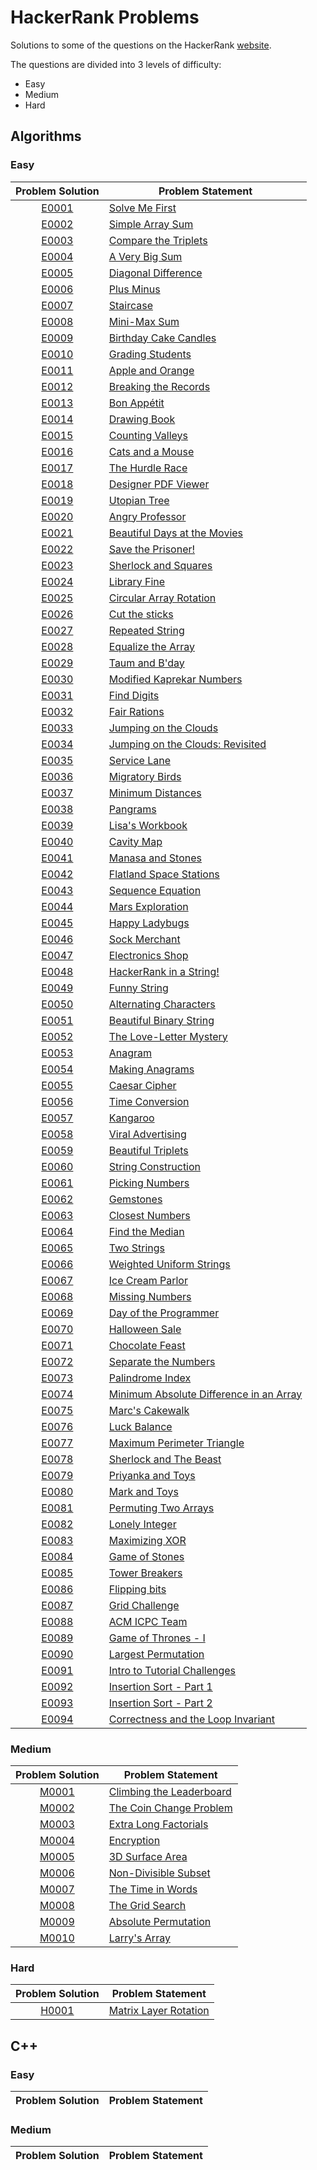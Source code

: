# HackerRank Problems
Solutions to some of the questions on the HackerRank [website](https://www.hackerrank.com "HackerRank").

The questions are divided into 3 levels of difficulty:
* Easy
* Medium
* Hard

## Algorithms

### Easy

|Problem Solution|Problem Statement|
|:--------------:|-----------------|
|[E0001]|[Solve Me First]|
|[E0002]|[Simple Array Sum]|
|[E0003]|[Compare the Triplets]|
|[E0004]|[A Very Big Sum]|
|[E0005]|[Diagonal Difference]|
|[E0006]|[Plus Minus]|
|[E0007]|[Staircase]|
|[E0008]|[Mini-Max Sum]|
|[E0009]|[Birthday Cake Candles]|
|[E0010]|[Grading Students]|
|[E0011]|[Apple and Orange]|
|[E0012]|[Breaking the Records]|
|[E0013]|[Bon Appétit]|
|[E0014]|[Drawing Book]|
|[E0015]|[Counting Valleys]|
|[E0016]|[Cats and a Mouse]|
|[E0017]|[The Hurdle Race]|
|[E0018]|[Designer PDF Viewer]|
|[E0019]|[Utopian Tree]|
|[E0020]|[Angry Professor]|
|[E0021]|[Beautiful Days at the Movies]|
|[E0022]|[Save the Prisoner!]|
|[E0023]|[Sherlock and Squares]|
|[E0024]|[Library Fine]|
|[E0025]|[Circular Array Rotation]|
|[E0026]|[Cut the sticks]|
|[E0027]|[Repeated String]|
|[E0028]|[Equalize the Array]|
|[E0029]|[Taum and B'day]|
|[E0030]|[Modified Kaprekar Numbers]|
|[E0031]|[Find Digits]|
|[E0032]|[Fair Rations]|
|[E0033]|[Jumping on the Clouds]|
|[E0034]|[Jumping on the Clouds: Revisited]|
|[E0035]|[Service Lane]|
|[E0036]|[Migratory Birds]|
|[E0037]|[Minimum Distances]|
|[E0038]|[Pangrams]|
|[E0039]|[Lisa's Workbook]|
|[E0040]|[Cavity Map]|
|[E0041]|[Manasa and Stones]|
|[E0042]|[Flatland Space Stations]|
|[E0043]|[Sequence Equation]|
|[E0044]|[Mars Exploration]|
|[E0045]|[Happy Ladybugs]|
|[E0046]|[Sock Merchant]|
|[E0047]|[Electronics Shop]|
|[E0048]|[HackerRank in a String!]|
|[E0049]|[Funny String]|
|[E0050]|[Alternating Characters]|
|[E0051]|[Beautiful Binary String]|
|[E0052]|[The Love-Letter Mystery]|
|[E0053]|[Anagram]|
|[E0054]|[Making Anagrams]|
|[E0055]|[Caesar Cipher]|
|[E0056]|[Time Conversion]|
|[E0057]|[Kangaroo]|
|[E0058]|[Viral Advertising]|
|[E0059]|[Beautiful Triplets]|
|[E0060]|[String Construction]|
|[E0061]|[Picking Numbers]|
|[E0062]|[Gemstones]|
|[E0063]|[Closest Numbers]|
|[E0064]|[Find the Median]|
|[E0065]|[Two Strings]|
|[E0066]|[Weighted Uniform Strings]|
|[E0067]|[Ice Cream Parlor]|
|[E0068]|[Missing Numbers]|
|[E0069]|[Day of the Programmer]|
|[E0070]|[Halloween Sale]|
|[E0071]|[Chocolate Feast]|
|[E0072]|[Separate the Numbers]|
|[E0073]|[Palindrome Index]|
|[E0074]|[Minimum Absolute Difference in an Array]|
|[E0075]|[Marc's Cakewalk]|
|[E0076]|[Luck Balance]|
|[E0077]|[Maximum Perimeter Triangle]|
|[E0078]|[Sherlock and The Beast]|
|[E0079]|[Priyanka and Toys]|
|[E0080]|[Mark and Toys]|
|[E0081]|[Permuting Two Arrays]|
|[E0082]|[Lonely Integer]|
|[E0083]|[Maximizing XOR]|
|[E0084]|[Game of Stones]|
|[E0085]|[Tower Breakers]|
|[E0086]|[Flipping bits]|
|[E0087]|[Grid Challenge]|
|[E0088]|[ACM ICPC Team]|
|[E0089]|[Game of Thrones - I]|
|[E0090]|[Largest Permutation]|
|[E0091]|[Intro to Tutorial Challenges]|
|[E0092]|[Insertion Sort - Part 1]|
|[E0093]|[Insertion Sort - Part 2]|
|[E0094]|[Correctness and the Loop Invariant]|

### Medium

|Problem Solution|Problem Statement|
|:--------------:|-----------------|
|[M0001]|[Climbing the Leaderboard]|
|[M0002]|[The Coin Change Problem]|
|[M0003]|[Extra Long Factorials]|
|[M0004]|[Encryption]|
|[M0005]|[3D Surface Area]|
|[M0006]|[Non-Divisible Subset]|
|[M0007]|[The Time in Words]|
|[M0008]|[The Grid Search]|
|[M0009]|[Absolute Permutation]|
|[M0010]|[Larry's Array]|

### Hard

|Problem Solution|Problem Statement|
|:--------------:|-----------------|
|[H0001]|[Matrix Layer Rotation]|

## C++

### Easy

|Problem Solution|Problem Statement|
|:--------------:|-----------------|

### Medium

|Problem Solution|Problem Statement|
|:--------------:|-----------------|

[//]: # (Algorithms)

[//]: # (Easy)

[E0001]: Algorithms/Easy/E0001.cpp
[Solve Me First]: https://www.hackerrank.com/challenges/solve-me-first/problem

[E0002]: Algorithms/Easy/E0002.cpp
[Simple Array Sum]: https://www.hackerrank.com/challenges/simple-array-sum/problem

[E0003]: Algorithms/Easy/E0003.cpp
[Compare the Triplets]: https://www.hackerrank.com/challenges/compare-the-triplets/problem

[E0004]: Algorithms/Easy/E0004.cpp
[A Very Big Sum]: https://www.hackerrank.com/challenges/a-very-big-sum/problem

[E0005]: Algorithms/Easy/E0005.cpp
[Diagonal Difference]: https://www.hackerrank.com/challenges/diagonal-difference/problem

[E0006]: Algorithms/Easy/E0006.cpp
[Plus Minus]: https://www.hackerrank.com/challenges/plus-minus/problem

[E0007]: Algorithms/Easy/E0007.cpp
[Staircase]: https://www.hackerrank.com/challenges/staircase/problem

[E0008]: Algorithms/Easy/E0008.cpp
[Mini-Max Sum]: https://www.hackerrank.com/challenges/mini-max-sum/problem

[E0009]: Algorithms/Easy/E0009.cpp
[Birthday Cake Candles]: https://www.hackerrank.com/challenges/birthday-cake-candles/problem

[E0010]: Algorithms/Easy/E0010.cpp
[Grading Students]: https://www.hackerrank.com/challenges/grading/problem

[E0011]: Algorithms/Easy/E0011.cpp
[Apple and Orange]: https://www.hackerrank.com/challenges/apple-and-orange/problem

[E0012]: Algorithms/Easy/E0012.cpp
[Breaking the Records]: https://www.hackerrank.com/challenges/breaking-best-and-worst-records/problem

[E0013]: Algorithms/Easy/E0013.cpp
[Bon Appétit]: https://www.hackerrank.com/challenges/bon-appetit/problem

[E0014]: Algorithms/Easy/E0014.cpp
[Drawing Book]: https://www.hackerrank.com/challenges/drawing-book/problem

[E0015]: Algorithms/Easy/E0015.cpp
[Counting Valleys]: https://www.hackerrank.com/challenges/counting-valleys/problem

[E0016]: Algorithms/Easy/E0016.cpp
[Cats and a Mouse]: https://www.hackerrank.com/challenges/cats-and-a-mouse/problem

[E0017]: Algorithms/Easy/E0017.cpp
[The Hurdle Race]: https://www.hackerrank.com/challenges/the-hurdle-race/problem

[E0018]: Algorithms/Easy/E0018.cpp
[Designer PDF Viewer]: https://www.hackerrank.com/challenges/designer-pdf-viewer/problem

[E0019]: Algorithms/Easy/E0019.cpp
[Utopian Tree]: https://www.hackerrank.com/challenges/utopian-tree/problem

[E0020]: Algorithms/Easy/E0020.cpp
[Angry Professor]: https://www.hackerrank.com/challenges/angry-professor/problem

[E0021]: Algorithms/Easy/E0021.cpp
[Beautiful Days at the Movies]: https://www.hackerrank.com/challenges/beautiful-days-at-the-movies/problem

[E0022]: Algorithms/Easy/E0022.cpp
[Save the Prisoner!]: https://www.hackerrank.com/challenges/save-the-prisoner/problem

[E0023]: Algorithms/Easy/E0023.cpp
[Sherlock and Squares]: https://www.hackerrank.com/challenges/sherlock-and-squares/problem

[E0024]: Algorithms/Easy/E0024.cpp
[Library Fine]: https://www.hackerrank.com/challenges/library-fine/problem

[E0025]: Algorithms/Easy/E0025.cpp
[Circular Array Rotation]: https://www.hackerrank.com/challenges/circular-array-rotation/problem

[E0026]: Algorithms/Easy/E0026.cpp
[Cut the sticks]: https://www.hackerrank.com/challenges/cut-the-sticks/problem

[E0027]: Algorithms/Easy/E0027.cpp
[Repeated String]: https://www.hackerrank.com/challenges/repeated-string/problem

[E0028]: Algorithms/Easy/E0028.cpp
[Equalize the Array]: https://www.hackerrank.com/challenges/equality-in-a-array/problem

[E0029]: Algorithms/Easy/E0029.cpp
[Taum and B'day]: https://www.hackerrank.com/challenges/taum-and-bday/problem

[E0030]: Algorithms/Easy/E0030.cpp
[Modified Kaprekar Numbers]: https://www.hackerrank.com/challenges/kaprekar-numbers/problem

[E0031]: Algorithms/Easy/E0031.cpp
[Find Digits]: https://www.hackerrank.com/challenges/find-digits/problem

[E0032]: Algorithms/Easy/E0032.cpp
[Fair Rations]: https://www.hackerrank.com/challenges/fair-rations/problem

[E0033]: Algorithms/Easy/E0033.cpp
[Jumping on the Clouds]: https://www.hackerrank.com/challenges/jumping-on-the-clouds/problem

[E0034]: Algorithms/Easy/E0034.cpp
[Jumping on the Clouds: Revisited]: https://www.hackerrank.com/challenges/jumping-on-the-clouds-revisited/problem

[E0035]: Algorithms/Easy/E0035.cpp
[Service Lane]: https://www.hackerrank.com/challenges/service-lane/problem

[E0036]: Algorithms/Easy/E0036.cpp
[Migratory Birds]: https://www.hackerrank.com/challenges/migratory-birds/problem

[E0037]: Algorithms/Easy/E0037.cpp
[Minimum Distances]: https://www.hackerrank.com/challenges/minimum-distances/problem

[E0038]: Algorithms/Easy/E0038.cpp
[Pangrams]: https://www.hackerrank.com/challenges/pangrams/problem

[E0039]: Algorithms/Easy/E0039.cpp
[Lisa's Workbook]: https://www.hackerrank.com/challenges/lisa-workbook/problem

[E0040]: Algorithms/Easy/E0040.cpp
[Cavity Map]: https://www.hackerrank.com/challenges/cavity-map/problem

[E0041]: Algorithms/Easy/E0041.cpp
[Manasa and Stones]: https://www.hackerrank.com/challenges/manasa-and-stones/problem

[E0042]: Algorithms/Easy/E0042.cpp
[Flatland Space Stations]: https://www.hackerrank.com/challenges/flatland-space-stations/problem

[E0043]: Algorithms/Easy/E0043.cpp
[Sequence Equation]: https://www.hackerrank.com/challenges/permutation-equation/problem

[E0044]: Algorithms/Easy/E0044.cpp
[Mars Exploration]: https://www.hackerrank.com/challenges/mars-exploration/problem

[E0045]: Algorithms/Easy/E0045.cpp
[Happy Ladybugs]: https://www.hackerrank.com/challenges/happy-ladybugs/problem

[E0046]: Algorithms/Easy/E0046.cpp
[Sock Merchant]: https://www.hackerrank.com/challenges/sock-merchant/problem

[E0047]: Algorithms/Easy/E0047.cpp
[Electronics Shop]: https://www.hackerrank.com/challenges/electronics-shop/problem

[E0048]: Algorithms/Easy/E0048.cpp
[HackerRank in a String!]: https://www.hackerrank.com/challenges/hackerrank-in-a-string/problem

[E0049]: Algorithms/Easy/E0049.cpp
[Funny String]: https://www.hackerrank.com/challenges/funny-string/problem

[E0050]: Algorithms/Easy/E0050.cpp
[Alternating Characters]: https://www.hackerrank.com/challenges/alternating-characters/problem

[E0051]: Algorithms/Easy/E0051.cpp
[Beautiful Binary String]: https://www.hackerrank.com/challenges/beautiful-binary-string/problem

[E0052]: Algorithms/Easy/E0052.cpp
[The Love-Letter Mystery]: https://www.hackerrank.com/challenges/the-love-letter-mystery/problem

[E0053]: Algorithms/Easy/E0053.cpp
[Anagram]: https://www.hackerrank.com/challenges/anagram/problem

[E0054]: Algorithms/Easy/E0054.cpp
[Making Anagrams]: https://www.hackerrank.com/challenges/making-anagrams/problem

[E0055]: Algorithms/Easy/E0055.cpp
[Caesar Cipher]: https://www.hackerrank.com/challenges/caesar-cipher-1/problem

[E0056]: Algorithms/Easy/E0056.cpp
[Time Conversion]: https://www.hackerrank.com/challenges/time-conversion/problem

[E0057]: Algorithms/Easy/E0057.cpp
[Kangaroo]: https://www.hackerrank.com/challenges/kangaroo/problem

[E0058]: Algorithms/Easy/E0058.cpp
[Viral Advertising]: https://www.hackerrank.com/challenges/strange-advertising/problem

[E0059]: Algorithms/Easy/E0059.cpp
[Beautiful Triplets]: https://www.hackerrank.com/challenges/beautiful-triplets/problem

[E0060]: Algorithms/Easy/E0060.cpp
[String Construction]: https://www.hackerrank.com/challenges/string-construction/problem

[E0061]: Algorithms/Easy/E0061.cpp
[Picking Numbers]: https://www.hackerrank.com/challenges/picking-numbers/problem

[E0062]: Algorithms/Easy/E0062.cpp
[Gemstones]: https://www.hackerrank.com/challenges/gem-stones/problem

[E0063]: Algorithms/Easy/E0063.cpp
[Closest Numbers]: https://www.hackerrank.com/challenges/closest-numbers/problem

[E0064]: Algorithms/Easy/E0064.cpp
[Find the Median]: https://www.hackerrank.com/challenges/find-the-median/problem

[E0065]: Algorithms/Easy/E0065.cpp
[Two Strings]: https://www.hackerrank.com/challenges/two-strings/problem

[E0066]: Algorithms/Easy/E0066.cpp
[Weighted Uniform Strings]: https://www.hackerrank.com/challenges/weighted-uniform-string/problem

[E0067]: Algorithms/Easy/E0067.cpp
[Ice Cream Parlor]: https://www.hackerrank.com/challenges/icecream-parlor/problem

[E0068]: Algorithms/Easy/E0068.cpp
[Missing Numbers]: https://www.hackerrank.com/challenges/missing-numbers/problem

[E0069]: Algorithms/Easy/E0069.cpp
[Day of the Programmer]: https://www.hackerrank.com/challenges/day-of-the-programmer/problem

[E0070]: Algorithms/Easy/E0070.cpp
[Halloween Sale]: https://www.hackerrank.com/challenges/halloween-sale/problem

[E0071]: Algorithms/Easy/E0071.cpp
[Chocolate Feast]: https://www.hackerrank.com/challenges/chocolate-feast/problem

[E0072]: Algorithms/Easy/E0072.cpp
[Separate the Numbers]: https://www.hackerrank.com/challenges/separate-the-numbers/problem

[E0073]: Algorithms/Easy/E0073.cpp
[Palindrome Index]: https://www.hackerrank.com/challenges/palindrome-index/problem

[E0074]: Algorithms/Easy/E0074.cpp
[Minimum Absolute Difference in an Array]: https://www.hackerrank.com/challenges/minimum-absolute-difference-in-an-array/problem

[E0075]: Algorithms/Easy/E0075.cpp
[Marc's Cakewalk]: https://www.hackerrank.com/challenges/marcs-cakewalk/problem

[E0076]: Algorithms/Easy/E0076.cpp
[Luck Balance]: https://www.hackerrank.com/challenges/luck-balance/problem

[E0077]: Algorithms/Easy/E0077.cpp
[Maximum Perimeter Triangle]: https://www.hackerrank.com/challenges/maximum-perimeter-triangle/problem

[E0078]: Algorithms/Easy/E0078.cpp
[Sherlock and The Beast]: https://www.hackerrank.com/challenges/sherlock-and-the-beast/problem

[E0079]: Algorithms/Easy/E0079.cpp
[Priyanka and Toys]: https://www.hackerrank.com/challenges/priyanka-and-toys/problem

[E0080]: Algorithms/Easy/E0080.cpp
[Mark and Toys]: https://www.hackerrank.com/challenges/mark-and-toys/problem

[E0081]: Algorithms/Easy/E0081.cpp
[Permuting Two Arrays]: https://www.hackerrank.com/challenges/two-arrays/problem

[E0082]: Algorithms/Easy/E0082.cpp
[Lonely Integer]: https://www.hackerrank.com/challenges/lonely-integer/problem

[E0083]: Algorithms/Easy/E0083.cpp
[Maximizing XOR]: https://www.hackerrank.com/challenges/maximizing-xor/problem

[E0084]: Algorithms/Easy/E0084.cpp
[Game of Stones]: https://www.hackerrank.com/challenges/game-of-stones-1/problem

[E0085]: Algorithms/Easy/E0085.cpp
[Tower Breakers]: https://www.hackerrank.com/challenges/tower-breakers-1/problem

[E0086]: Algorithms/Easy/E0086.cpp
[Flipping bits]: https://www.hackerrank.com/challenges/flipping-bits/problem

[E0087]: Algorithms/Easy/E0087.cpp
[Grid Challenge]: https://www.hackerrank.com/challenges/grid-challenge/problem

[E0088]: Algorithms/Easy/E0088.cpp
[ACM ICPC Team]: https://www.hackerrank.com/challenges/acm-icpc-team/problem

[E0089]: Algorithms/Easy/E0089.cpp
[Game of Thrones - I]: https://www.hackerrank.com/challenges/game-of-thrones/problem

[E0090]: Algorithms/Easy/E0090.cpp
[Largest Permutation]: https://www.hackerrank.com/challenges/largest-permutation/problem

[E0091]: Algorithms/Easy/E0091.cpp
[Intro to Tutorial Challenges]: https://www.hackerrank.com/challenges/tutorial-intro/problem

[E0092]: Algorithms/Easy/E0092.cpp
[Insertion Sort - Part 1]: https://www.hackerrank.com/challenges/insertionsort1/problem

[E0093]: Algorithms/Easy/E0093.cpp
[Insertion Sort - Part 2]: https://www.hackerrank.com/challenges/insertionsort2/problem

[E0094]: Algorithms/Easy/E0094.cpp
[Correctness and the Loop Invariant]: https://www.hackerrank.com/challenges/correctness-invariant/problem

[//]: # (Medium)

[M0001]: Algorithms/Medium/M0001.cpp
[Climbing the Leaderboard]: https://www.hackerrank.com/challenges/climbing-the-leaderboard/problem

[M0002]: Algorithms/Medium/M0002.cpp
[The Coin Change Problem]: https://www.hackerrank.com/challenges/coin-change/problem

[M0003]: Algorithms/Medium/M0003.cpp
[Extra Long Factorials]: https://www.hackerrank.com/challenges/extra-long-factorials/problem

[M0004]: Algorithms/Medium/M0004.cpp
[Encryption]: https://www.hackerrank.com/challenges/encryption/problem

[M0005]: Algorithms/Medium/M0005.cpp
[3D Surface Area]: https://www.hackerrank.com/challenges/3d-surface-area/problem

[M0006]: Algorithms/Medium/M0006.cpp
[Non-Divisible Subset]: https://www.hackerrank.com/challenges/non-divisible-subset/problem

[M0007]: Algorithms/Medium/M0007.cpp
[The Time in Words]: https://www.hackerrank.com/challenges/the-time-in-words/problem

[M0008]: Algorithms/Medium/M0008.cpp
[The Grid Search]: https://www.hackerrank.com/challenges/the-grid-search/problem

[M0009]: Algorithms/Medium/M0009.cpp
[Absolute Permutation]: https://www.hackerrank.com/challenges/absolute-permutation/problem

[M0010]: Algorithms/Medium/M0010.cpp
[Larry's Array]: https://www.hackerrank.com/challenges/larrys-array/problem

[//]: # (Hard)

[H0001]: Algorithms/Hard/H0001.cpp
[Matrix Layer Rotation]: https://www.hackerrank.com/challenges/matrix-rotation-algo/problem

[//]: # (C++)

[//]: # (Easy)

[//]: # (Medium)

[//]: # (EOF)